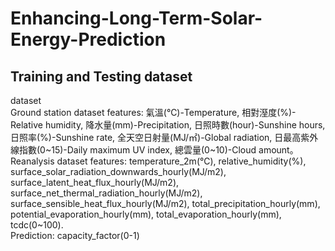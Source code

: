 # Enhancing-Long-Term-Solar-Energy-Prediction

## Training and Testing dataset
dataset  
Ground station dataset features: 氣溫(℃)-Temperature, 相對溼度(%)-Relative humidity, 降水量(mm)-Precipitation, 日照時數(hour)-Sunshine hours, 日照率(%)-Sunshine rate, 全天空日射量(MJ/㎡)-Global radiation, 日最高紫外線指數(0~15)-Daily maximum UV index, 總雲量(0~10)-Cloud amount。  
Reanalysis dataset features: temperature_2m(℃), relative_humidity(%), surface_solar_radiation_downwards_hourly(MJ/m2),	surface_latent_heat_flux_hourly(MJ/m2), surface_net_thermal_radiation_hourly(MJ/m2), surface_sensible_heat_flux_hourly(MJ/m2),	total_precipitation_hourly(mm), potential_evaporation_hourly(mm), total_evaporation_hourly(mm), tcdc(0~100).  
Prediction: capacity_factor(0-1)
